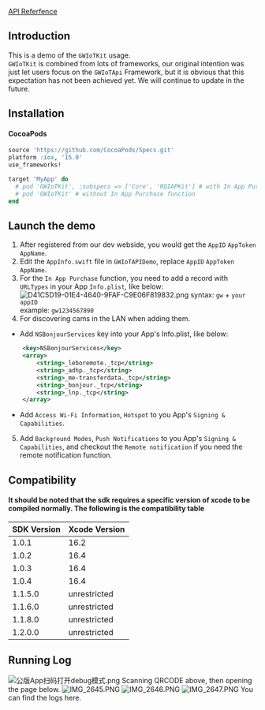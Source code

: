 [API Referfence](https://reoqoo.github.io/gwiotapi/api/-g-w-io-t-api/com.gw.gwiotapi/-g-w-io-t/index.html)

## Introduction
This is a demo of the `GWIoTKit` usage.  
`GWIoTKit` is combined from lots of frameworks, our original intention was just let users focus on the `GWIoTApi` Framework, but it is obvious that this expectation has not been achieved yet. We will continue to update in the future.

## Installation
#### CocoaPods
```ruby
source 'https://github.com/CocoaPods/Specs.git'
platform :ios, '15.0'
use_frameworks!

target 'MyApp' do
  # pod 'GWIoTKit', :subspecs => ['Core', 'RQIAPKit'] # with In App Purchase function
  # pod 'GWIoTKit' # without In App Purchase function
end
```

## Launch the demo
1. After registered from our dev webside, you would get the `AppID` `AppToken` `AppName`.
2. Edit the `AppInfo.swift` file in `GWIoTAPIDemo`, replace `AppID` `AppToken` `AppName`.
3. For the `In App Purchase` function, you need to add a record with `URLTypes` in your App `Info.plist`, like below:
![D41C5D19-01E4-4640-9FAF-C9E06F819832.png](D41C5D19-01E4-4640-9FAF-C9E06F819832.png)
syntax: `gw` + `your appID`  
example: `gw1234567890` 
4. For discovering cams in the LAN when adding them.  
- Add `NSBonjourServices` key into your App's Info.plist, like below:
```xml
	<key>NSBonjourServices</key>
	<array>
		<string>_leboremote._tcp</string>
		<string>_adhp._tcp</string>
		<string>_me-transferdata._tcp</string>
		<string>_bonjour._tcp</string>
		<string>_lnp._tcp</string>
	</array>
```  
- Add `Access Wi-Fi Information`, `Hotspot` to you App's `Signing & Capabilities`.  

5. Add `Background Modes`, `Push Notifications` to you App's `Signing & Capabilities`, and checkout the `Remote notification` if you need the remote notification function.  

## Compatibility
#### It should be noted that the sdk requires a specific version of xcode to be compiled normally. The following is the compatibility table

| SDK Version | Xcode Version |
| --- | --- |
| 1.0.1 | 16.2 |
| 1.0.2 | 16.4 |
| 1.0.3 | 16.4 |
| 1.0.4 | 16.4 |
| 1.1.5.0 | unrestricted |
| 1.1.6.0 | unrestricted |
| 1.1.8.0 | unrestricted |
| 1.2.0.0 | unrestricted |

## Running Log
![公版App扫码打开debug模式.png](公版App扫码打开debug模式.png)
Scanning QRCODE above, then opening the page below. 
![IMG_2645.PNG](IMG_2645.PNG)
![IMG_2646.PNG](IMG_2646.PNG)
![IMG_2647.PNG](IMG_2647.PNG)
You can find the logs here.
